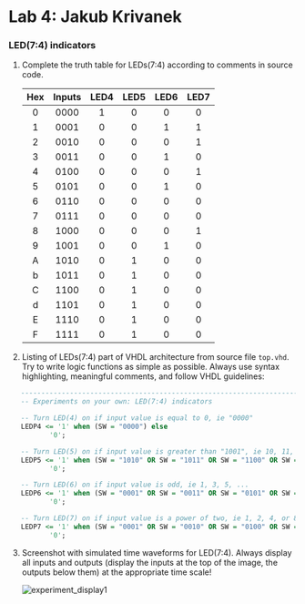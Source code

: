 # Lab 4: Jakub Krivanek

### LED(7:4) indicators

1. Complete the truth table for LEDs(7:4) according to comments in source code.

   | **Hex** | **Inputs** | **LED4** | **LED5** | **LED6** | **LED7** |
   | :-: | :-: | :-: | :-: | :-: | :-: |
   | 0 | 0000 | 1 | 0 | 0 | 0 |
   | 1 | 0001 | 0 | 0 | 1 | 1 |
   | 2 | 0010 | 0 | 0 | 0 | 1 |
   | 3 | 0011 | 0 | 0 | 1 | 0 |
   | 4 | 0100 | 0 | 0 | 0 | 1 |
   | 5 | 0101 | 0 | 0 | 1 | 0 |
   | 6 | 0110 | 0 | 0 | 0 | 0 |
   | 7 | 0111 | 0 | 0 | 0 | 0 |
   | 8 | 1000 | 0 | 0 | 0 | 1 |
   | 9 | 1001 | 0 | 0 | 1 | 0 |
   | A | 1010 | 0 | 1 | 0 | 0 |
   | b | 1011 | 0 | 1 | 0 | 0 |
   | C | 1100 | 0 | 1 | 0 | 0 |
   | d | 1101 | 0 | 1 | 0 | 0 |
   | E | 1110 | 0 | 1 | 0 | 0 |
   | F | 1111 | 0 | 1 | 0 | 0 |

2. Listing of LEDs(7:4) part of VHDL architecture from source file `top.vhd`. Try to write logic functions as simple as possible. Always use syntax highlighting, meaningful comments, and follow VHDL guidelines:

```vhdl
   --------------------------------------------------------------------
   -- Experiments on your own: LED(7:4) indicators

   -- Turn LED(4) on if input value is equal to 0, ie "0000"
   LEDP4 <= '1' when (SW = "0000") else
          '0';

   -- Turn LED(5) on if input value is greater than "1001", ie 10, 11, 12, ...
   LEDP5 <= '1' when (SW = "1010" OR SW = "1011" OR SW = "1100" OR SW = "1101" OR SW = "1110" OR SW = "1111") else 
          '0';

   -- Turn LED(6) on if input value is odd, ie 1, 3, 5, ...
   LEDP6 <= '1' when (SW = "0001" OR SW = "0011" OR SW = "0101" OR SW = "0111" OR SW = "1001") else 
          '0';

   -- Turn LED(7) on if input value is a power of two, ie 1, 2, 4, or 8
   LEDP7 <= '1' when (SW = "0001" OR SW = "0010" OR SW = "0100" OR SW = "1000") else 
          '0';
   ```

3. Screenshot with simulated time waveforms for LED(7:4). Always display all inputs and outputs (display the inputs at the top of the image, the outputs below them) at the appropriate time scale!


   ![experiment_display1](https://user-images.githubusercontent.com/124684744/222198058-5fcdbf6a-f992-4a18-bf8b-97c3fbae7a81.png)